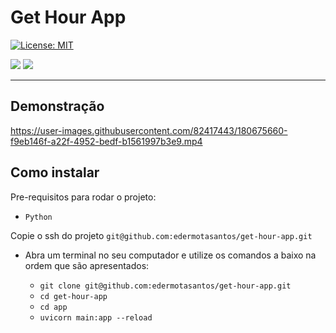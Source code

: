 # Get Hour App

[![License: MIT](https://img.shields.io/badge/License-MIT-green.svg)](https://opensource.org/licenses/MIT)

<div> 
  <a href="https://www.linkedin.com/in/eder-santos-dev/" target="_blank"><img src="https://img.shields.io/badge/-LinkedIn-%230077B5?style=for-the-badge&logo=linkedin&logoColor=white" target="_blank"></a> 
  <a href = "mailto:eder.mota@outlook.com"><img src="https://img.shields.io/badge/Microsoft_Outlook-0078D4?style=for-the-badge&logo=microsoft-outlook&logoColor=white" target="_blank"></a> 
</div>

---

## Demonstração



https://user-images.githubusercontent.com/82417443/180675660-f9eb146f-a22f-4952-bedf-b1561997b3e9.mp4


## Como instalar

Pre-requisitos para rodar o projeto:

- `Python`

Copie o ssh do projeto `git@github.com:edermotasantos/get-hour-app.git`

- Abra um terminal no seu computador e utilize os comandos a baixo na ordem que são apresentados:

  - `git clone git@github.com:edermotasantos/get-hour-app.git`
  - `cd get-hour-app`
  - `cd app`
  - `uvicorn main:app --reload`

